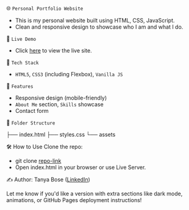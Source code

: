 🌐 `Personal Portfolio Website`

- This is my personal website built using HTML, CSS, JavaScript.
- Clean and responsive design to showcase who I am and what I do.

🚀 `Live Demo`

- Click [here](https://portfolio-seven-blush-29.vercel.app/) to view the live site.

🧰 `Tech Stack`

- `HTML5`, `CSS3` (including Flexbox), `Vanilla JS`

📄 `Features`

- Responsive design (mobile-friendly)
- `About Me` section, `Skills` showcase
- Contact form

📁 `Folder Structure`

├── index.html
├── styles.css
└── assets

🛠️ How to Use
Clone the repo:

- git clone [repo-link](https://github.com/Tanya22bose/portfolio.git)
- Open index.html in your browser or use Live Server.

✍️ Author: Tanya Bose ([LinkedIn](https://www.linkedin.com/in/tanya-bose-93b864135/))

Let me know if you'd like a version with extra sections like dark mode, animations, or GitHub Pages deployment instructions!
